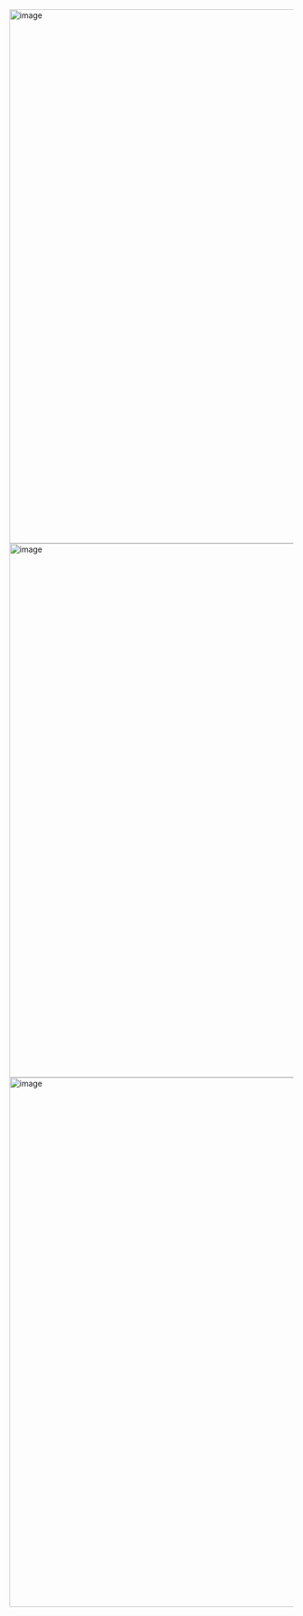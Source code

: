 <img width="946" alt="image" src="https://github.com/Srikanth15061995/Gst-Project/assets/156986030/b3b0b1a6-d888-4726-93b0-1638c9bfb16c">
<img width="946" alt="image" src="https://github.com/Srikanth15061995/Gst-Project/assets/156986030/b9f561d8-8a1a-4846-8b3d-4b958fe21256">
<img width="938" alt="image" src="https://github.com/Srikanth15061995/Gst-Project/assets/156986030/7350cbc1-06ae-4387-a650-b96416c10d85">
